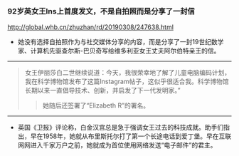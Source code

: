 ### 92岁英女王Ins上首度发文，不是自拍照而是分享了一封信
http://global.whb.cn/zhuzhan/rd/20190308/247638.html
- 她没有选择自拍照作为与社交媒体分享的内容，而是分享了一封19世纪数学家、计算机先驱查尔斯-巴贝奇写给维多利亚女王丈夫阿尔伯特亲王的信。
---
>女王伊丽莎白二世继续说道：今天，我很荣幸地了解了儿童电脑编码计划，我在科学博物馆发布了这篇Instagram帖子，这似乎很适合我。科学博物馆长期以来一直倡导技术、创新，并启发了下一代发明家。”
>>她随后还签署了“Elizabeth R”的署名。
---
- 英国《卫报》评论称，白金汉宫总是急于强调女王过去的科技成就。助手们指出，早在1958年，她就从布里斯托尔打了第一个长途电话到爱丁堡。早在互联网网进入千家万户之前，她就成为首位使用网络发送“电子邮件”的君主。